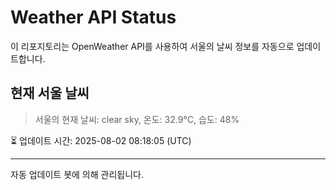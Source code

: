 
# Weather API Status

이 리포지토리는 OpenWeather API를 사용하여 서울의 날씨 정보를 자동으로 업데이트합니다.

## 현재 서울 날씨
> 서울의 현재 날씨: clear sky, 온도: 32.9°C, 습도: 48%

⏳ 업데이트 시간: 2025-08-02 08:18:05 (UTC)

---
자동 업데이트 봇에 의해 관리됩니다.
